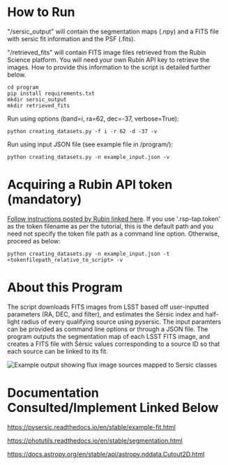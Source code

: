 # How to Run
"/sersic_output" will contain the segmentation maps (.npy) and a FITS file with sersic fit information and the PSF (.fits).

"/retrieved_fits" will contain FITS image files retrieved from the Rubin Science platform. You will need your own Rubin API key to retrieve the images. How to provide this information to the script is detailed further below.
```
cd program
pip install requirements.txt
mkdir sersic_output
mkdir retrieved_fits
```
Run using options (band=i, ra=62, dec=-37, verbose=True): 
```
python creating_datasets.py -f i -r 62 -d -37 -v  
```

Run using input JSON file (see example file in /program/):
```
python creating_datasets.py -n example_input.json -v
```

# Acquiring a Rubin API token (mandatory)

[Follow instructions posted by Rubin linked here](https://dp0-2.lsst.io/data-access-analysis-tools/api-intro.html). If you use '.rsp-tap.token' as the token filename as per the tutorial, this is the default path and you need not specify the token file path as a command line option. Otherwise, proceed as below:
```
python creating_datasets.py -n example_input.json -t <tokenfilepath_relative_to_script> -v
```

# About this Program
The script downloads FITS images from LSST based off user-inputted parameters (RA, DEC, and filter), and estimates the Sérsic index and half-light radius of every qualifying source using pysersic. The input paramters can be provided as command line options or through a JSON file. The program outputs the segmentation map of each LSST FITS image, and creates a FITS file with Sérsic values corresponding to a source ID so that each source can be linked to its fit.

![Example output showing flux image sources mapped to Sersic classes](https://github.com/sierrajanson/rubin_preparation/blob/master/output_seg.png)

# Documentation Consulted/Implement Linked Below

https://pysersic.readthedocs.io/en/stable/example-fit.html

https://photutils.readthedocs.io/en/stable/segmentation.html

https://docs.astropy.org/en/stable/api/astropy.nddata.Cutout2D.html
